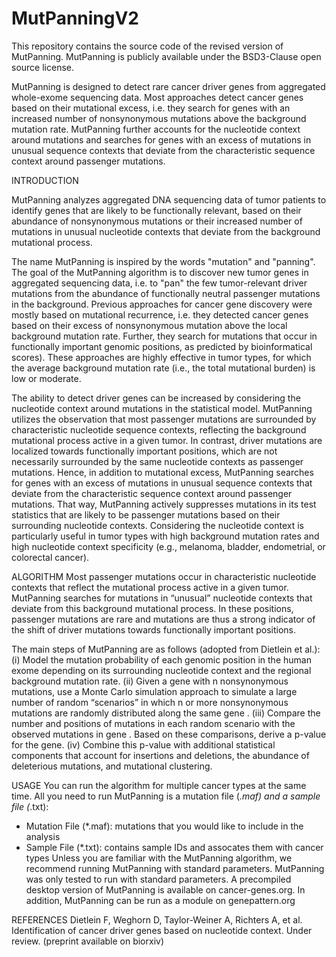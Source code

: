 # MutPanningV2
This repository contains the source code of the revised version of MutPanning. MutPanning is publicly available under the BSD3-Clause open source license.

MutPanning is designed to detect rare cancer driver genes from aggregated whole-exome sequencing data. Most approaches detect cancer genes based on their mutational excess, i.e. they search for genes with an increased number of nonsynonymous mutations above the background mutation rate. MutPanning further accounts for the nucleotide context around mutations and searches for genes with an excess of mutations in unusual sequence contexts that deviate from the characteristic sequence context around passenger mutations.

INTRODUCTION

MutPanning analyzes aggregated DNA sequencing data of tumor patients to identify genes that are likely to be functionally relevant, based on their abundance of nonsynonymous mutations or their increased number of mutations in unusual nucleotide contexts that deviate from the background mutational process. 
 
The name MutPanning is inspired by the words "mutation" and "panning". The goal of the MutPanning algorithm is to discover new tumor genes in aggregated sequencing data, i.e. to "pan" the few tumor-relevant driver mutations from the abundance of functionally neutral passenger mutations in the background. Previous approaches for cancer gene discovery were mostly based on mutational recurrence, i.e. they detected cancer genes based on their excess of nonsynonymous mutation above the local background mutation rate.  Further, they search for mutations that occur in functionally important genomic positions, as predicted by bioinformatical scores). These approaches are highly effective in tumor types, for which the average background mutation rate (i.e., the total mutational burden) is low or moderate.
 
The ability to detect driver genes can be increased by considering the nucleotide context around mutations in the statistical model. MutPanning utilizes the observation that most passenger mutations are surrounded by characteristic nucleotide sequence contexts, reflecting the background mutational process active in a given tumor. In contrast, driver mutations are localized towards functionally important positions, which are not necessarily surrounded by the same nucleotide contexts as passenger mutations. Hence, in addition to mutational excess, MutPanning searches for genes with an excess of mutations in unusual sequence contexts that deviate from the characteristic sequence context around passenger mutations. That way, MutPanning actively suppresses mutations in its test statistics that are likely to be passenger mutations based on their surrounding nucleotide contexts. Considering the nucleotide context is particularly useful in tumor types with high background mutation rates and high nucleotide context specificity (e.g., melanoma, bladder, endometrial, or colorectal cancer).

ALGORITHM
Most passenger mutations occur in characteristic nucleotide contexts that reflect the mutational process active in a given tumor. MutPanning searches for mutations in “unusual” nucleotide contexts that deviate from this background mutational process. In these positions, passenger mutations are rare and mutations are thus a strong indicator of the shift of driver mutations towards functionally important positions.
 
The main steps of MutPanning are as follows (adopted from Dietlein et al.): 
(i) Model the mutation probability of each genomic position in the human exome depending on its surrounding nucleotide context and the regional background mutation rate. 
(ii) Given a gene with n nonsynonymous mutations, use a Monte Carlo simulation approach to simulate a large number of random “scenarios” in which n or more nonsynonymous mutations are randomly distributed along the same gene . 
(iii) Compare the number and positions of mutations in each random scenario with the observed mutations in gene . Based on these comparisons, derive a p-value for the gene. 
(iv) Combine this p-value with additional statistical components that account for insertions and deletions, the abundance of deleterious mutations, and mutational clustering.

USAGE
You can run the algorithm for multiple cancer types at the same time. All you need to run MutPanning is a mutation file (*.maf) and a sample file (*.txt):
- Mutation File (*.maf): mutations that you would like to include in the analysis 
- Sample File (*.txt): contains sample IDs and assocates them with cancer types 
Unless you are familiar with the MutPanning algorithm, we recommend running MutPanning with standard parameters. MutPanning was only tested to run with standard parameters. A precompiled desktop version of MutPanning is available on cancer-genes.org. In addition, MutPanning can be run as a module on genepattern.org

REFERENCES
Dietlein F, Weghorn D, Taylor-Weiner A, Richters A, et al. Identification of cancer driver genes based on nucleotide context. Under review. (preprint available on biorxiv)
